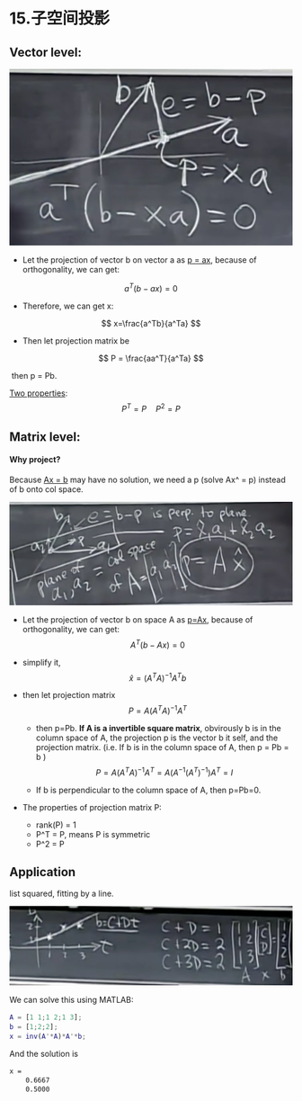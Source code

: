 # 15.子空间投影

## Vector level:

<img src="../typora-images/LA-project.png" style="zoom:50%;" />

* Let the projection of vector b on vector a as <u>p = ax</u>, because of orthogonality, we can get:

$$
a^T(b-ax) = 0
$$

* Therefore, we can get x:

$$
x=\frac{a^Tb}{a^Ta}
$$

* Then let projection matrix be

$$
P = \frac{aa^T}{a^Ta}
$$

​	then p = Pb.

<u>Two properties</u>:
$$
P^T=P\quad P^2=P
$$


## Matrix level:

#### Why project?

Because <u>Ax = b</u> may have no solution, we need a p (solve Ax^ = p) instead of b onto col space.

<img src="../typora-images/LA-project2.png" style="zoom:50%;" />

* Let the projection of vector b on space A as <u>p=Ax</u>, because of orthogonality, we can get:  
  $$
  A^T(b-Ax) = 0
  $$
  

- simplify it,
  $$
  \hat x = (A^TA)^{-1}A^Tb
  $$

- then let projection matrix 
  $$
  P=A(A^TA)^{-1}A^T
  $$

  * then p=Pb. **If A is a invertible square matrix**, obvirously b is in the column space of A, the projection p is the vector b it self, and the projection matrix.     (i.e. If b is in the column space of A, then p = Pb = b )
    $$
    P = A(A^TA)^{-1}A^T=A(A^{-1}(A^T)^{-1})A^T=I
    $$

  *  If b is perpendicular to the column space of A, then p=Pb=0. 

- The properties of projection matrix P:

  - rank(P) = 1
  - P^T = P, means P is symmetric
  - P^2 = P

## Application

list squared, fitting by a line.

<img src="../typora-images/LA-project-OLS.png" style="zoom:50%;" />

We can solve this using MATLAB:

```matlab
A = [1 1;1 2;1 3];
b = [1;2;2];
x = inv(A'*A)*A'*b;
```

And the solution is 

    x =
    	0.6667
    	0.5000

